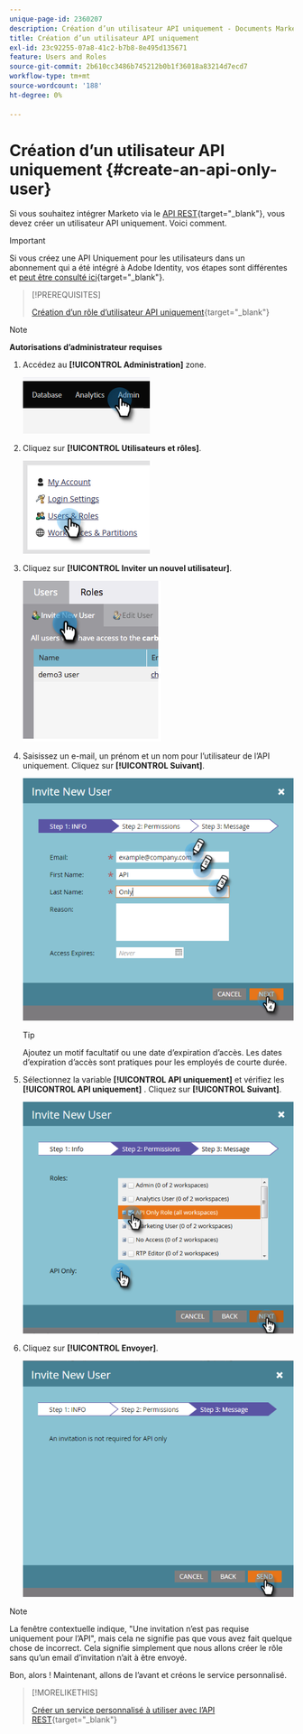 ```yaml
---
unique-page-id: 2360207
description: Création d’un utilisateur API uniquement - Documents Marketo - Documentation du produit
title: Création d’un utilisateur API uniquement
exl-id: 23c92255-07a8-41c2-b7b8-8e495d135671
feature: Users and Roles
source-git-commit: 2b610cc3486b745212b0b1f36018a83214d7ecd7
workflow-type: tm+mt
source-wordcount: '188'
ht-degree: 0%

---
```


# Création d’un utilisateur API uniquement {#create-an-api-only-user}

Si vous souhaitez intégrer Marketo via le [API REST](https://experienceleague.adobe.com/en/docs/marketo-developer/marketo/rest/rest-api){target="_blank"}, vous devez créer un utilisateur API uniquement. Voici comment.

>[!IMPORTANT]
>
>Si vous créez une API Uniquement pour les utilisateurs dans un abonnement qui a été intégré à Adobe Identity, vos étapes sont différentes et [peut être consulté ici](/help/marketo/product-docs/administration/marketo-with-adobe-identity/add-api-only-user-for-adobe-ims-enabled-subscriptions.md){target="_blank"}.

>[!PREREQUISITES]
>
>[Création d’un rôle d’utilisateur API uniquement](/help/marketo/product-docs/administration/users-and-roles/create-an-api-only-user-role.md){target="_blank"}

>[!NOTE]
>
>**Autorisations d’administrateur requises**

1. Accédez au **[!UICONTROL Administration]** zone.

   ![](assets/create-an-api-only-user-1.png)

1. Cliquez sur **[!UICONTROL Utilisateurs et rôles]**.

   ![](assets/create-an-api-only-user-2.png)

1. Cliquez sur **[!UICONTROL Inviter un nouvel utilisateur]**.

   ![](assets/create-an-api-only-user-3.png)

1. Saisissez un e-mail, un prénom et un nom pour l’utilisateur de l’API uniquement. Cliquez sur **[!UICONTROL Suivant]**.

   ![](assets/create-an-api-only-user-4.png)

   >[!TIP]
   >
   >Ajoutez un motif facultatif ou une date d’expiration d’accès. Les dates d’expiration d’accès sont pratiques pour les employés de courte durée.

1. Sélectionnez la variable **[!UICONTROL API uniquement]** et vérifiez les **[!UICONTROL API uniquement]** . Cliquez sur **[!UICONTROL Suivant]**.

   ![](assets/create-an-api-only-user-5.png)

1. Cliquez sur **[!UICONTROL Envoyer]**.

   ![](assets/create-an-api-only-user-6.png)

>[!NOTE]
>
>La fenêtre contextuelle indique, &quot;Une invitation n’est pas requise uniquement pour l’API&quot;, mais cela ne signifie pas que vous avez fait quelque chose de incorrect. Cela signifie simplement que nous allons créer le rôle sans qu’un email d’invitation n’ait à être envoyé.

Bon, alors ! Maintenant, allons de l’avant et créons le service personnalisé.

>[!MORELIKETHIS]
>
>[Créer un service personnalisé à utiliser avec l’API REST](/help/marketo/product-docs/administration/additional-integrations/create-a-custom-service-for-use-with-rest-api.md){target="_blank"}
